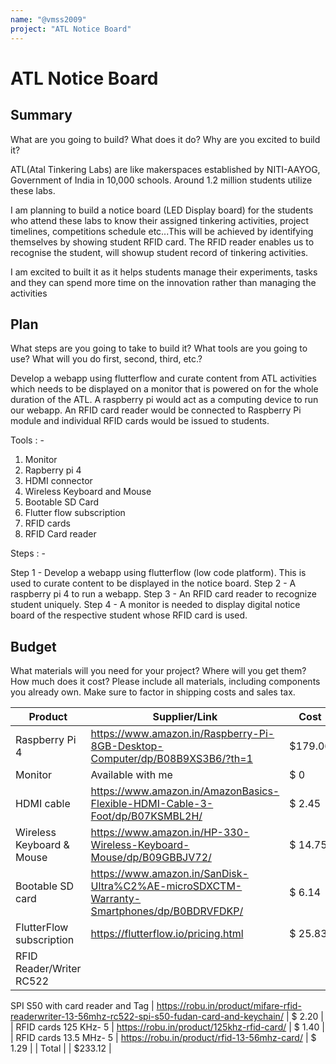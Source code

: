 ```yaml
---
name: "@vmss2009"
project: "ATL Notice Board"
---
```


# ATL Notice Board

## Summary

What are you going to build? What does it do? Why are you excited to build it?

ATL(Atal Tinkering Labs) are like makerspaces established by NITI-AAYOG, Government of India in 10,000 schools. Around 1.2 million 
students utilize these labs.

I am planning to build a notice board (LED Display board) for the students who attend these labs to know their assigned tinkering activities, project timelines, 
competitions schedule etc...This will be achieved by identifying themselves by showing student RFID card. The RFID reader enables us to recognise the student, 
will showup student record of tinkering activities.

I am excited to built it as it helps students manage their experiments, tasks and they can spend more time on the innovation rather than
managing the activities

## Plan

What steps are you going to take to build it? What tools are you going to use? What will you do first, second, third, etc.?

Develop a webapp using flutterflow and curate content from ATL activities which needs to be displayed on a monitor that is powered on
for the whole duration of the ATL. A raspberry pi would act as a computing device to run our webapp. An RFID card reader would be connected to
Raspberry Pi module and individual RFID cards would be issued to students.

Tools : -

1. Monitor
2. Rapberry pi 4
3. HDMI connector
4. Wireless Keyboard and Mouse
5. Bootable SD Card
6. Flutter flow subscription
7. RFID cards
8. RFID Card reader

Steps : -

Step 1 - Develop a webapp using flutterflow (low code platform). This is used to curate content to be displayed in the notice board.
Step 2 - A raspberry pi 4 to run a webapp.
Step 3 - An RFID card reader to recognize student uniquely.
Step 4 - A monitor is needed to display digital notice board of the respective student whose RFID card is used.


## Budget

What materials will you need for your project? Where will you get them? How much does it cost? Please include all materials, including components you already own. Make sure to factor in shipping costs and sales tax.

| Product                   | Supplier/Link                                                                                    | Cost    |
| ------------------------- | -------------------------------------------------------------------------------------------------| ------- |
| Raspberry Pi 4            | https://www.amazon.in/Raspberry-Pi-8GB-Desktop-Computer/dp/B08B9XS3B6/?th=1                      | $179.06 |
| Monitor                   | Available with me                                                                                | $  0    |    
| HDMI cable                | https://www.amazon.in/AmazonBasics-Flexible-HDMI-Cable-3-Foot/dp/B07KSMBL2H/                     | $  2.45 | 
| Wireless Keyboard & Mouse | https://www.amazon.in/HP-330-Wireless-Keyboard-Mouse/dp/B09GBBJV72/                              | $ 14.75 |
| Bootable SD card          | https://www.amazon.in/SanDisk-Ultra%C2%AE-microSDXCTM-Warranty-Smartphones/dp/B0BDRVFDKP/        | $  6.14 |
| FlutterFlow subscription  | https://flutterflow.io/pricing.html                                                              | $ 25.83 |
| RFID Reader/Writer RC522 
  SPI S50 with card reader 
  and Tag                   | https://robu.in/product/mifare-rfid-readerwriter-13-56mhz-rc522-spi-s50-fudan-card-and-keychain/ | $ 2.20  |
| RFID cards 125 KHz- 5     | https://robu.in/product/125khz-rfid-card/                                                        | $ 1.40  |
| RFID cards 13.5 MHz- 5    | https://robu.in/product/rfid-13-56mhz-card/                                                      | $ 1.29  |
| Total                     |                                                                                                  | $233.12 |
          